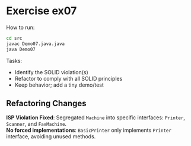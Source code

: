 # Exercise ex07

How to run:

```bash
cd src
javac Demo07.java.java
java Demo07
```

Tasks:

- Identify the SOLID violation(s)
- Refactor to comply with all SOLID principles
- Keep behavior; add a tiny demo/test

## Refactoring Changes

**ISP Violation Fixed**: Segregated `Machine` into specific interfaces: `Printer`, `Scanner`, and `FaxMachine`.  
**No forced implementations**: `BasicPrinter` only implements `Printer` interface, avoiding unused methods.

